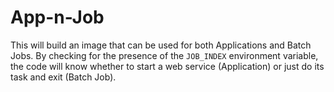 # App-n-Job

This will build an image that can be used for both Applications and Batch Jobs.
By checking for the presence of the `JOB_INDEX` environment variable, the code
will know whether to start a web service (Application) or just do its task
and exit (Batch Job).
